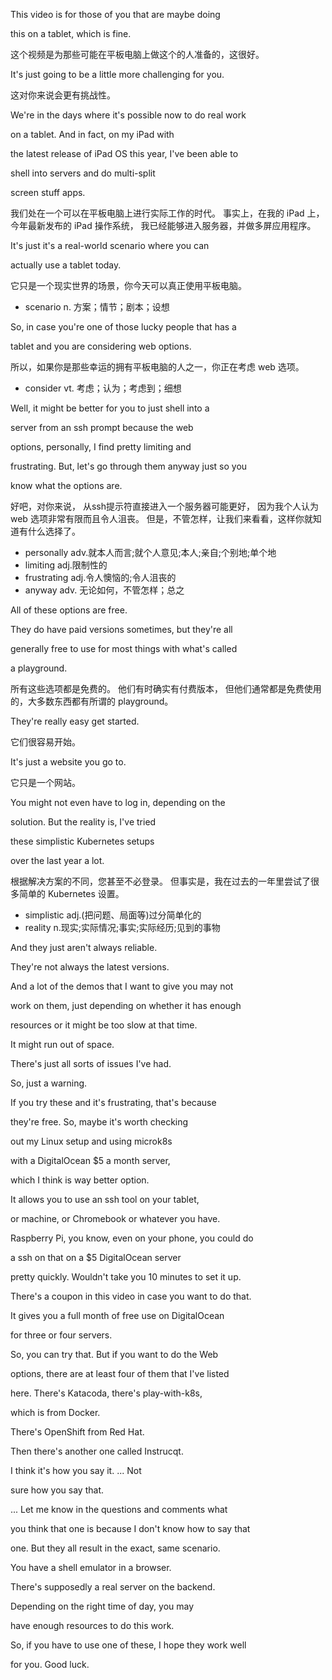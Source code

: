 This video is for those of you that are maybe doing

this on a tablet, which is fine.

这个视频是为那些可能在平板电脑上做这个的人准备的，这很好。

It's just going to be a little more challenging for you.

这对你来说会更有挑战性。

We're in the days where it's possible now to do real work

on a tablet. And in fact, on my iPad with

the latest release of iPad OS this year, I've been able to

shell into servers and do multi-split

screen stuff apps.

我们处在一个可以在平板电脑上进行实际工作的时代。
事实上，在我的 iPad 上，今年最新发布的 iPad 操作系统，
我已经能够进入服务器，并做多屏应用程序。

It's just it's a real-world scenario where you can

actually use a tablet today.

它只是一个现实世界的场景，你今天可以真正使用平板电脑。
* scenario n. 方案；情节；剧本；设想

So, in case you're one of those lucky people that has a

tablet and you are considering web options.

所以，如果你是那些幸运的拥有平板电脑的人之一，你正在考虑 web 选项。
* consider vt. 考虑；认为；考虑到；细想 

Well, it might be better for you to just shell into a

server from an ssh prompt because the web

options, personally, I find pretty limiting and

frustrating. But, let's go through them anyway just so you

know what the options are.

好吧，对你来说，
从ssh提示符直接进入一个服务器可能更好，
因为我个人认为 web 选项非常有限而且令人沮丧。
但是，不管怎样，让我们来看看，这样你就知道有什么选择了。
* personally adv.就本人而言;就个人意见;本人;亲自;个别地;单个地
* limiting adj.限制性的
* frustrating adj.令人懊恼的;令人沮丧的
* anyway adv. 无论如何，不管怎样；总之

All of these options are free.

They do have paid versions sometimes, but they're all

generally free to use for most things with what's called

a playground.

所有这些选项都是免费的。
他们有时确实有付费版本，
但他们通常都是免费使用的，大多数东西都有所谓的 playground。

They're really easy get started.

它们很容易开始。

It's just a website you go to.

它只是一个网站。

You might not even have to log in, depending on the

solution. But the reality is, I've tried

these simplistic Kubernetes setups

over the last year a lot.

根据解决方案的不同，您甚至不必登录。
但事实是，我在过去的一年里尝试了很多简单的 Kubernetes 设置。
* simplistic adj.(把问题、局面等)过分简单化的
* reality n.现实;实际情况;事实;实际经历;见到的事物

And they just aren't always reliable.

They're not always the latest versions.

And a lot of the demos that I want to give you may not

work on them, just depending on whether it has enough

resources or it might be too slow at that time.

It might run out of space.

There's just all sorts of issues I've had.

So, just a warning.

If you try these and it's frustrating, that's because

they're free. So, maybe it's worth checking

out my Linux setup and using microk8s

with a DigitalOcean $5 a month server,

which I think is way better option.

It allows you to use an ssh tool on your tablet,

or machine, or Chromebook or whatever you have.

Raspberry Pi, you know, even on your phone, you could do

a ssh on that on a $5 DigitalOcean server

pretty quickly. Wouldn't take you 10 minutes to set it up.

There's a coupon in this video in case you want to do that.

It gives you a full month of free use on DigitalOcean

for three or four servers.

So, you can try that. But if you want to do the Web

options, there are at least four of them that I've listed

here. There's Katacoda, there's play-with-k8s,

which is from Docker.

There's OpenShift from Red Hat.

Then there's another one called Instrucqt.

I think it's how you say it. ... Not

sure how you say that.

... Let me know in the questions and comments what

you think that one is because I don't know how to say that

one. But they all result in the exact, same scenario.

You have a shell emulator in a browser.

There's supposedly a real server on the backend.

Depending on the right time of day, you may

have enough resources to do this work.

So, if you have to use one of these, I hope they work well

for you. Good luck.